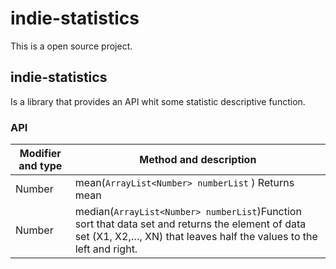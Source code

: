 # indie-statistics

This is a open source project.

## **indie-statistics**

Is a library that provides an API whit some statistic descriptive function.


### **API**

Modifier and type | Method and description
------------ | -------------
Number | mean(`ArrayList<Number> numberList` ) Returns mean
Number | median(`ArrayList<Number> numberList`)Function sort that data set and returns the element of data set (X1, X2,…, XN) that leaves half the values to the left and right.
